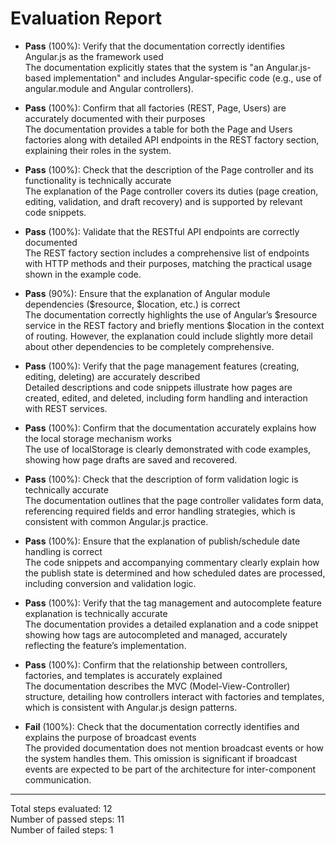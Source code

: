 # Evaluation Report

- **Pass** (100%): Verify that the documentation correctly identifies Angular.js as the framework used  
  The documentation explicitly states that the system is "an Angular.js-based implementation" and includes Angular-specific code (e.g., use of angular.module and Angular controllers). 

- **Pass** (100%): Confirm that all factories (REST, Page, Users) are accurately documented with their purposes  
  The documentation provides a table for both the Page and Users factories along with detailed API endpoints in the REST factory section, explaining their roles in the system.

- **Pass** (100%): Check that the description of the Page controller and its functionality is technically accurate  
  The explanation of the Page controller covers its duties (page creation, editing, validation, and draft recovery) and is supported by relevant code snippets.

- **Pass** (100%): Validate that the RESTful API endpoints are correctly documented  
  The REST factory section includes a comprehensive list of endpoints with HTTP methods and their purposes, matching the practical usage shown in the example code.

- **Pass** (90%): Ensure that the explanation of Angular module dependencies ($resource, $location, etc.) is correct  
  The documentation correctly highlights the use of Angular’s $resource service in the REST factory and briefly mentions $location in the context of routing. However, the explanation could include slightly more detail about other dependencies to be completely comprehensive.

- **Pass** (100%): Verify that the page management features (creating, editing, deleting) are accurately described  
  Detailed descriptions and code snippets illustrate how pages are created, edited, and deleted, including form handling and interaction with REST services.

- **Pass** (100%): Confirm that the documentation accurately explains how the local storage mechanism works  
  The use of localStorage is clearly demonstrated with code examples, showing how page drafts are saved and recovered.

- **Pass** (100%): Check that the description of form validation logic is technically accurate  
  The documentation outlines that the page controller validates form data, referencing required fields and error handling strategies, which is consistent with common Angular.js practice.

- **Pass** (100%): Ensure that the explanation of publish/schedule date handling is correct  
  The code snippets and accompanying commentary clearly explain how the publish state is determined and how scheduled dates are processed, including conversion and validation logic.

- **Pass** (100%): Verify that the tag management and autocomplete feature explanation is technically accurate  
  The documentation provides a detailed explanation and a code snippet showing how tags are autocompleted and managed, accurately reflecting the feature’s implementation.

- **Pass** (100%): Confirm that the relationship between controllers, factories, and templates is accurately explained  
  The documentation describes the MVC (Model-View-Controller) structure, detailing how controllers interact with factories and templates, which is consistent with Angular.js design patterns.

- **Fail** (100%): Check that the documentation correctly identifies and explains the purpose of broadcast events  
  The provided documentation does not mention broadcast events or how the system handles them. This omission is significant if broadcast events are expected to be part of the architecture for inter-component communication.

---

Total steps evaluated: 12  
Number of passed steps: 11  
Number of failed steps: 1